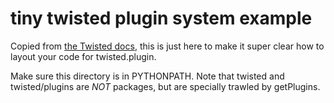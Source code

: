 # tiny twisted plugin system example

Copied from [the Twisted docs](https://docs.twistedmatrix.com/en/stable/core/howto/plugin.html),
this is just here to make it super clear how to layout your code for
twisted.plugin.

Make sure this directory is in PYTHONPATH.  Note that twisted and
twisted/plugins are *NOT* packages, but are specially trawled by getPlugins.
